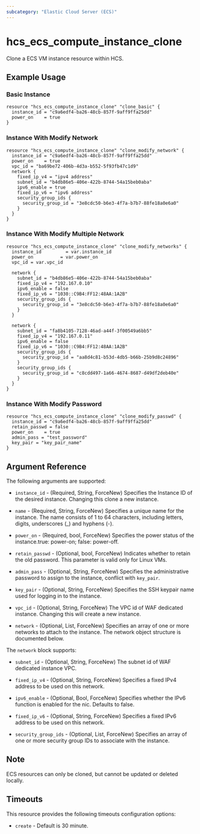 ```yaml
---
subcategory: "Elastic Cloud Server (ECS)"
---
```


# hcs_ecs_compute_instance_clone

Clone a ECS VM instance resource within HCS.

## Example Usage

### Basic Instance

```hcl
resource "hcs_ecs_compute_instance_clone" "clone_basic" {
  instance_id = "c9a6edf4-ba26-48cb-857f-9aff9ffa25dd"
  power_on    = true
}
```

### Instance With Modify Network

```hcl
resource "hcs_ecs_compute_instance_clone" "clone_modify_network" {
  instance_id = "c9a6edf4-ba26-48cb-857f-9aff9ffa25dd"
  power_on    = true
  vpc_id = "ba69be72-406b-4d3a-b552-5f93fb47c1d9"
  network {
    fixed_ip_v4 = "ipv4 address"
    subnet_id = "b4db86e5-406e-422b-8744-54a15beb0aba"
    ipv6_enable = true
    fixed_ip_v6 = "ipv6 address"
    security_group_ids {
      security_group_id = "3e8cdc50-b6e3-4f7a-b7b7-88fe18a0e6a0"
    }
  }
}
```

### Instance With Modify Multiple Network

```hcl
resource "hcs_ecs_compute_instance_clone" "clone_modify_networks" {
  instance_id         = var.instance_id
  power_on          = var.power_on
  vpc_id = var.vpc_id

  network {
    subnet_id = "b4db86e5-406e-422b-8744-54a15beb0aba"
    fixed_ip_v4 = "192.167.0.10"
    ipv6_enable = false
    fixed_ip_v6 = "1030::C9B4:FF12:48AA:1A2B"
    security_group_ids {
      security_group_id = "3e8cdc50-b6e3-4f7a-b7b7-88fe18a0e6a0"
    }
  }

  network {
    subnet_id = "fa8b4105-7128-46ad-a44f-3f00549a6bb5"
    fixed_ip_v4 = "192.167.0.11"
    ipv6_enable = false
    fixed_ip_v6 = "1030::C9B4:FF12:48AA:1A2B"
    security_group_ids {
      security_group_id = "aa8d4c81-b53d-4db5-b66b-25b9d8c24896"
    }
    security_group_ids {
      security_group_id = "c8cdd497-1a66-4674-8687-d49df2deb40e"
    }
  }
}
```

### Instance With Modify Password

```hcl
resource "hcs_ecs_compute_instance_clone" "clone_modify_passwd" {
  instance_id = "c9a6edf4-ba26-48cb-857f-9aff9ffa25dd"
  retain_passwd = false
  power_on    = true
  admin_pass = "test_password"
  key_pair = "key_pair_name"
}
```

## Argument Reference

The following arguments are supported:

* `instance_id` - (Required, String, ForceNew) Specifies the Instance ID of the desired instance. Changing this clone a new instance.

* `name` - (Required, String, ForceNew) Specifies a unique name for the instance. The name consists of 1 to 64 characters,
  including letters, digits, underscores (_) and hyphens (-).

* `power_on` - (Required, bool, ForceNew) Specifies the power status of the instance.true: power-on; false: power-off.

* `retain_passwd` - (Optional, bool, ForceNew) Indicates whether to retain the old password. This parameter is valid only for Linux VMs.

* `admin_pass` - (Optional, String, ForceNew) Specifies the administrative password to assign to the instance, conflict with `key_pair`.

* `key_pair` - (Optional, String, ForceNew) Specifies the SSH keypair name used for logging in to the instance.

* `vpc_id` - (Optional, String, ForceNew) The VPC id of WAF dedicated instance. Changing this will create a new
  instance.

* `network` - (Optional, List, ForceNew) Specifies an array of one or more networks to attach to the instance. The network object structure is documented below. 

The `network` block supports:

* `subnet_id` - (Optional, String, ForceNew) The subnet id of WAF dedicated instance VPC. 

* `fixed_ip_v4` - (Optional, String, ForceNew) Specifies a fixed IPv4 address to be used on this network.

* `ipv6_enable` - (Optional, Bool, ForceNew) Specifies whether the IPv6 function is enabled for the nic.
  Defaults to false. 

* `fixed_ip_v6` - (Optional, String, ForceNew) Specifies a fixed IPv6 address to be used on this network.

* `security_group_ids` - (Optional, List, ForceNew) Specifies an array of one or more security group IDs to associate with the instance.

## Note

ECS resources can only be cloned, but cannot be updated or deleted locally.

## Timeouts

This resource provides the following timeouts configuration options:

* `create` - Default is 30 minute.